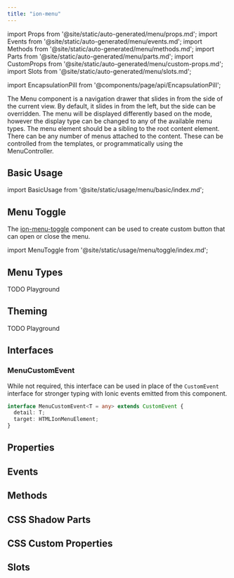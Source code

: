 ```yaml
---
title: "ion-menu"
---
```

import Props from '@site/static/auto-generated/menu/props.md';
import Events from '@site/static/auto-generated/menu/events.md';
import Methods from '@site/static/auto-generated/menu/methods.md';
import Parts from '@site/static/auto-generated/menu/parts.md';
import CustomProps from '@site/static/auto-generated/menu/custom-props.md';
import Slots from '@site/static/auto-generated/menu/slots.md';

<head>
  <title>ion-menu: API Framework Docs for Types of Menu Components</title>
  <meta name="description" content="ion-menu components are navigation drawers that slide in from the side of the current view. Read our framework docs for the available menu types on Ionic API." />
</head>

import EncapsulationPill from '@components/page/api/EncapsulationPill';

<EncapsulationPill type="shadow" />


The Menu component is a navigation drawer that slides in from the side of the current view.
By default, it slides in from the left, but the side can be overridden.
The menu will be displayed differently based on the mode, however the display type can be changed to any of the available menu types.
The menu element should be a sibling to the root content element.
There can be any number of menus attached to the content.
These can be controlled from the templates, or programmatically using the MenuController.

## Basic Usage

import BasicUsage from '@site/static/usage/menu/basic/index.md';

<BasicUsage />

## Menu Toggle

The [ion-menu-toggle](./menu-toggle) component can be used to create custom button that can open or close the menu.

import MenuToggle from '@site/static/usage/menu/toggle/index.md';

<MenuToggle />

## Menu Types

TODO Playground

## Theming

TODO Playground

## Interfaces

### MenuCustomEvent

While not required, this interface can be used in place of the `CustomEvent` interface for stronger typing with Ionic events emitted from this component.

```typescript
interface MenuCustomEvent<T = any> extends CustomEvent {
  detail: T;
  target: HTMLIonMenuElement;
}
```




## Properties
<Props />

## Events
<Events />

## Methods
<Methods />

## CSS Shadow Parts
<Parts />

## CSS Custom Properties
<CustomProps />

## Slots
<Slots />
